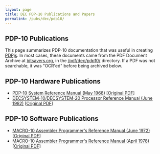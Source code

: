 ```yaml
---
layout: page
title: DEC PDP-10 Publications and Papers
permalink: /pubs/dec/pdp10/
---
```


PDP-10 Publications
-------------------

This page summarizes PDP-10 documentation that was useful in creating [PDPjs](/docs/pdpjs/).  In most cases,
these documents came from the PDF Document Archive at [bitsavers.org](http://bitsavers.org), in the [/pdf/dec/pdp10/](http://bitsavers.org/pdf/dec/pdp10/)
directory.  If a PDF was not searchable, it was "OCR'ed" before being archived below. 

PDP-10 Hardware Publications
----------------------------

- [PDP-10 System Reference Manual (May 1968)](http://archive.pcjs.org/pubs/dec/pdp10/ka10/DEC-10-HGAA-D_PDP-10_System_Reference_Manual_May1968.pdf) [[Original PDF](http://bitsavers.trailing-edge.com/pdf/dec/pdp10/KA10/DEC-10-HGAA-D_PDP-10_System_Reference_Manual_May1968.pdf)]
- [DECSYSTEM-10/DECSYSTEM-20 Processor Reference Manual (June 1982)](http://archive.pcjs.org/pubs/dec/pdp10/kl10/AA-H391A-TK_DECsystem-10_DECSYSTEM-20_Processor_Reference_Jun1982.pdf) [[Original PDF](http://bitsavers.org/pdf/dec/pdp10/TOPS10_softwareNotebooks/vol05/AA-H391A-TK_DECsystem-10_DECSYSTEM-20_Processor_Reference_Jun1982.pdf)]

PDP-10 Software Publications
----------------------------

- [MACRO-10 Assembler Programmer's Reference Manual (June 1972)](http://archive.pcjs.org/pubs/dec/pdp10/tops10/Macro_Assembler_Reference_Manual-Jun72.pdf) [[Original PDF](http://bitsavers.informatik.uni-stuttgart.de/pdf/dec/pdp10/TOPS10/1973_Assembly_Language_Handbook/02_1973AsmRef_macro.pdf)]
- [MACRO-10 Assembler Programmer's Reference Manual (April 1978)](http://archive.pcjs.org/pubs/dec/pdp10/tops10/Macro_Assembler_Reference_Manual-Apr78.pdf) [[Original PDF](http://www.livingcomputers.org/Discover/Online-Systems/User-Documentation/Tops-10-v7-04/4_Macro_Assembler_Reference_Manual.aspx)]

